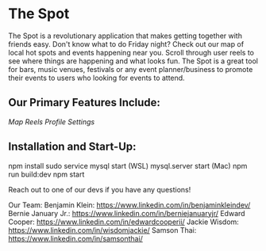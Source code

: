 # The Spot

The Spot is a revolutionary application that makes getting together with friends easy. Don't know what to do Friday night? Check out our map of local hot spots and events happening near you. Scroll through user reels to see where things are happening and what looks fun. The Spot is a great tool for bars, music venues, festivals or any event planner/business to promote their events to users who looking for events to attend.

## Our Primary Features Include:
   *Map*
   *Reels*
   *Profile*
   *Settings*

## Installation and Start-Up:
  npm install
  sudo service mysql start (WSL)
  mysql.server start (Mac)
  npm run build:dev
  npm start

Reach out to one of our devs if you have any questions!

Our Team:
  Benjamin Klein: https://www.linkedin.com/in/benjaminkleindev/
  Bernie January Jr.: https://www.linkedin.com/in/berniejanuaryjr/
  Edward Cooper: https://www.linkedin.com/in/edwardcooperii/
  Jackie Wisdom: https://www.linkedin.com/in/wisdomjackie/
  Samson Thai: https://www.linkedin.com/in/samsonthai/

